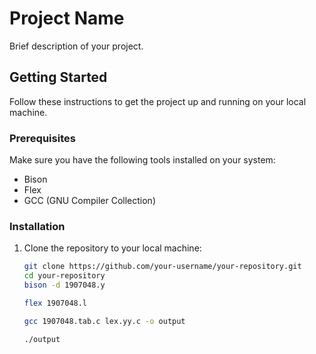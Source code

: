 # Project Name

Brief description of your project.

## Getting Started

Follow these instructions to get the project up and running on your local machine.

### Prerequisites

Make sure you have the following tools installed on your system:

- Bison
- Flex
- GCC (GNU Compiler Collection)

### Installation

1. Clone the repository to your local machine:

   ```bash
   git clone https://github.com/your-username/your-repository.git
   cd your-repository
   bison -d 1907048.y

   flex 1907048.l

   gcc 1907048.tab.c lex.yy.c -o output

   ./output
